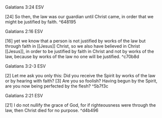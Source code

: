 Galatians 3:24 ESV

[24] So then, the law was our guardian until Christ came, in order that we might be justified by faith.  ^648195

Galatians 2:16 ESV

[16] yet we know that a person is not justified by works of the law but through faith in [[Jesus]] Christ, so we also have believed in Christ [[Jesus]], in order to be justified by faith in Christ and not by works of the law, because by works of the law no one will be justified. ^c70b8d

Galatians 3:2-3 ESV

[2] Let me ask you only this: Did you receive the Spirit by works of the law or by hearing with faith? [3] Are you so foolish? Having begun by the Spirit, are you now being perfected by the flesh?  ^5b7f3c

Galatians 2:21 ESV

[21] I do not nullify the grace of God, for if righteousness were through the law, then Christ died for no purpose. ^d4b496